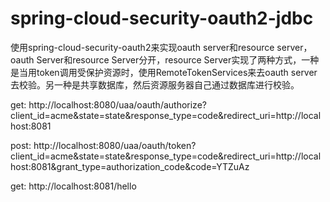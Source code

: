 # spring-cloud-security-oauth2-jdbc
使用spring-cloud-security-oauth2来实现oauth server和resource server，oauth Server和resource Server分开，resource Server实现了两种方式，一种是当用token调用受保护资源时，使用RemoteTokenServices来去oauth server去校验。另一种是共享数据库，然后资源服务器自己通过数据库进行校验。



get:
http://localhost:8080/uaa/oauth/authorize?client_id=acme&state=state&response_type=code&redirect_uri=http://localhost:8081

post:
http://localhost:8080/uaa/oauth/token?client_id=acme&state=state&response_type=code&redirect_uri=http://localhost:8081&grant_type=authorization_code&code=YTZuAz

get:
http://localhost:8081/hello


